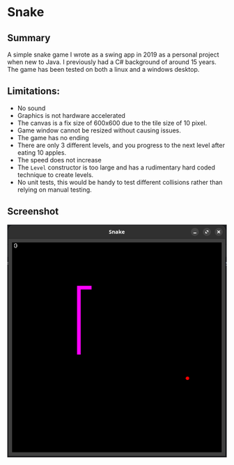 # Snake

## Summary
A simple snake game I wrote as a swing app in 2019 as a personal project when new to Java. I previously had a C#
background of around 15 years. The game has been tested on both a linux and a windows desktop. 

## Limitations:
* No sound
* Graphics is not hardware accelerated
* The canvas is a fix size of 600x600 due to the tile size of 10 pixel.
* Game window cannot be resized without causing issues.
* The game has no ending 
* There are only 3 different levels, and you progress to the next level after eating 10 apples.
* The speed does not increase
* The `Level` constructor is too large and has a rudimentary hard coded technique to create levels.
* No unit tests, this would be handy to test different collisions rather than relying on manual testing.

## Screenshot
![img.png](img.png)